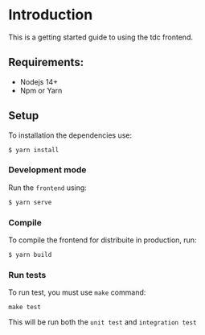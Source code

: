 # Introduction

This is a getting started guide to using the tdc frontend.

## Requirements:

- Nodejs 14+
- Npm or Yarn

## Setup

To installation the dependencies use:

```shell
$ yarn install
```

### Development mode

Run the `frontend` using:

```shell
$ yarn serve
```

### Compile

To compile the frontend for distribuite in production, run:

```shell
$ yarn build
```

### Run tests

To run test, you must use `make` command:

```
make test
```

This will be run both the `unit test` and `integration test`
